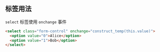 ## 标签用法
`select` 标签使用 `onchange` 事件
```html
<select class="form-control" onchange="construct_temp(this.value)">
  <option value="0">Alice</option>
  <option value="1">Bob</option>
</select>
```
